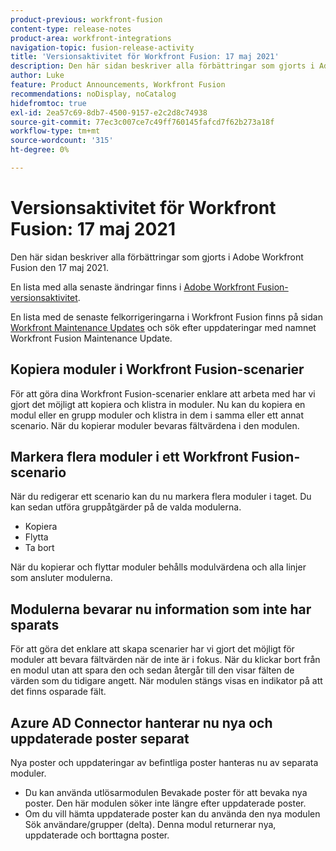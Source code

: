 ```yaml
---
product-previous: workfront-fusion
content-type: release-notes
product-area: workfront-integrations
navigation-topic: fusion-release-activity
title: 'Versionsaktivitet för Workfront Fusion: 17 maj 2021'
description: Den här sidan beskriver alla förbättringar som gjorts i Adobe Workfront Fusion den 17 maj 2021.
author: Luke
feature: Product Announcements, Workfront Fusion
recommendations: noDisplay, noCatalog
hidefromtoc: true
exl-id: 2ea57c69-8db7-4500-9157-e2c2d8c74938
source-git-commit: 77ec3c007ce7c49ff760145fafcd7f62b273a18f
workflow-type: tm+mt
source-wordcount: '315'
ht-degree: 0%

---
```


# Versionsaktivitet för Workfront Fusion: 17 maj 2021

Den här sidan beskriver alla förbättringar som gjorts i Adobe Workfront Fusion den 17 maj 2021.

En lista med alla senaste ändringar finns i [Adobe Workfront Fusion-versionsaktivitet](/help/workfront-fusion/fusion-product-releases/fusion-release-activity.md).

En lista med de senaste felkorrigeringarna i Workfront Fusion finns på sidan [Workfront Maintenance Updates](https://experienceleague.adobe.com/docs/workfront-known-issues/releases/current-updates.html) och sök efter uppdateringar med namnet Workfront Fusion Maintenance Update.

## Kopiera moduler i Workfront Fusion-scenarier

För att göra dina Workfront Fusion-scenarier enklare att arbeta med har vi gjort det möjligt att kopiera och klistra in moduler. Nu kan du kopiera en modul eller en grupp moduler och klistra in dem i samma eller ett annat scenario. När du kopierar moduler bevaras fältvärdena i den modulen.


## Markera flera moduler i ett Workfront Fusion-scenario

När du redigerar ett scenario kan du nu markera flera moduler i taget. Du kan sedan utföra gruppåtgärder på de valda modulerna.

* Kopiera
* Flytta
* Ta bort

När du kopierar och flyttar moduler behålls modulvärdena och alla linjer som ansluter modulerna.


## Modulerna bevarar nu information som inte har sparats

För att göra det enklare att skapa scenarier har vi gjort det möjligt för moduler att bevara fältvärden när de inte är i fokus. När du klickar bort från en modul utan att spara den och sedan återgår till den visar fälten de värden som du tidigare angett. När modulen stängs visas en indikator på att det finns osparade fält.

## Azure AD Connector hanterar nu nya och uppdaterade poster separat

Nya poster och uppdateringar av befintliga poster hanteras nu av separata moduler.

* Du kan använda utlösarmodulen Bevakade poster för att bevaka nya poster. Den här modulen söker inte längre efter uppdaterade poster.
* Om du vill hämta uppdaterade poster kan du använda den nya modulen Sök användare/grupper (delta). Denna modul returnerar nya, uppdaterade och borttagna poster.
